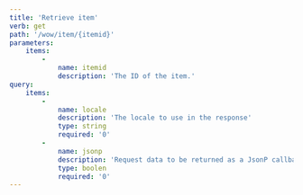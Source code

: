 ```yaml
---
title: 'Retrieve item'
verb: get
path: '/wow/item/{itemid}'
parameters:
    items:
        -
            name: itemid
            description: 'The ID of the item.'
query:
    items:
        -
            name: locale
            description: 'The locale to use in the response'
            type: string
            required: '0'
        -
            name: jsonp
            description: 'Request data to be returned as a JsonP callback'
            type: boolen
            required: '0'
---
```


